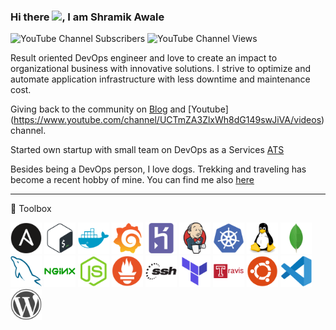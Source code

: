 ### Hi there <img src="https://raw.githubusercontent.com/MartinHeinz/MartinHeinz/master/wave.gif" width="30px">, I am Shramik Awale
![YouTube Channel Subscribers](https://img.shields.io/youtube/channel/subscribers/UCTmZA3ZlxWh8dG149swJiVA?label=Subscribe%20to%20Nepali%20DevOps&style=social) ![YouTube Channel Views](https://img.shields.io/youtube/channel/views/UCTmZA3ZlxWh8dG149swJiVA?label=Total%20views%20of%20my%20channel&style=social)

Result oriented DevOps engineer and love to create an impact to organizational business with innovative solutions. I strive to optimize and automate application infrastructure with less downtime and maintenance cost. 

Giving back to the community on [Blog](https://medium.com/@shramikawale) and [Youtube] (https://www.youtube.com/channel/UCTmZA3ZlxWh8dG149swJiVA/videos) channel.

Started own startup with small team on DevOps as a Services [ATS](https://awaketechsolution.com)

Besides being a DevOps person, I love dogs. Trekking and traveling has become a recent hobby of mine. You can find me also [here](https://shramikawale.ml)

---

🧰 Toolbox

<img src="https://github.com/devicons/devicon/blob/master/icons/ansible/ansible-original.svg" alt="Ansible Logo" width="50" height="50" /> <img src="https://github.com/devicons/devicon/blob/master/icons/bash/bash-original.svg" alt="Bash Logo" width="50" height="50" /> <img src="https://github.com/devicons/devicon/blob/master/icons/docker/docker-plain.svg" alt="Docker Logo" width="50" height="50" /> <img src="https://github.com/devicons/devicon/blob/master/icons/grafana/grafana-original.svg" alt="Grafana Logo" width="50" height="50" /> <img src="https://github.com/devicons/devicon/blob/master/icons/heroku/heroku-plain.svg" alt="Heroku Logo" width="50" height="50" /> <img src="https://github.com/devicons/devicon/blob/master/icons/jenkins/jenkins-original.svg" alt="Jenkins Logo" width="50" height="50" /> <img src="https://github.com/devicons/devicon/blob/master/icons/kubernetes/kubernetes-plain.svg" alt="Kubernetes Logo" width="50" height="50" /> <img src="https://github.com/devicons/devicon/blob/master/icons/linux/linux-original.svg" alt="Linux Logo" width="50" height="50" /> <img src="https://github.com/devicons/devicon/blob/master/icons/mongodb/mongodb-original.svg" alt="MongoDB Logo" width="50" height="50" /> <img src="https://github.com/devicons/devicon/blob/master/icons/mysql/mysql-original.svg" alt="mysql Logo" width="50" height="50" /> <img src="https://github.com/devicons/devicon/blob/master/icons/nginx/nginx-original.svg" alt="nginx Logo" width="50" height="50" /> <img src="https://github.com/devicons/devicon/blob/master/icons/nodejs/nodejs-original.svg" alt="nodejs Logo" width="50" height="50" /> <img src="https://github.com/devicons/devicon/blob/master/icons/prometheus/prometheus-original.svg" alt="Prometheus Logo" width="50" height="50" /> <img src="https://github.com/devicons/devicon/blob/master/icons/ssh/ssh-original-wordmark.svg" alt="ssh Logo" width="50" height="50" /> <img src="https://github.com/devicons/devicon/blob/master/icons/terraform/terraform-original.svg" alt="Terrafrom Logo" width="50" height="50" /> <img src="https://github.com/devicons/devicon/blob/master/icons/travis/travis-plain-wordmark.svg" alt="Travis Logo" width="50" height="50" /> <img src="https://github.com/devicons/devicon/blob/master/icons/ubuntu/ubuntu-plain.svg" alt="Ubuntu Logo" width="50" height="50" /> <img src="https://github.com/devicons/devicon/blob/master/icons/vscode/vscode-original.svg" alt="vscode Logo" width="50" height="50" /> <img src="https://github.com/devicons/devicon/blob/master/icons/wordpress/wordpress-plain.svg" alt="Wordpress Logo" width="50" height="50" />

<!--
**shramikawale/shramikawale** is a ✨ _special_ ✨ repository because its `README.md` (this file) appears on your GitHub profile.

Here are some ideas to get you started:

- 🔭 I’m currently working on ...
- 🌱 I’m currently learning ...
- 👯 I’m looking to collaborate on ...
- 🤔 I’m looking for help with ...
- 💬 Ask me about ...
- 📫 How to reach me: ...
- 😄 Pronouns: ...
- ⚡ Fun fact: ...
-->
